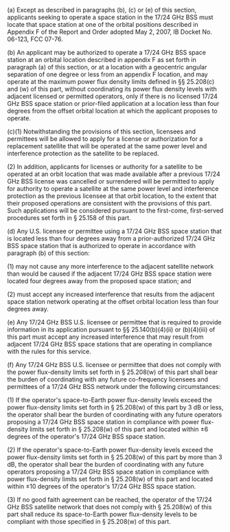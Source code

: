 (a) Except as described in paragraphs (b), (c) or (e) of this section, applicants seeking to operate a space station in the 17/24 GHz BSS must locate that space station at one of the orbital positions described in Appendix F of the Report and Order adopted May 2, 2007, IB Docket No. 06-123, FCC 07-76.

(b) An applicant may be authorized to operate a 17/24 GHz BSS space station at an orbital location described in appendix F as set forth in paragraph (a) of this section, or at a location with a geocentric angular separation of one degree or less from an appendix F location, and may operate at the maximum power flux density limits defined in §§ 25.208(c) and (w) of this part, without coordinating its power flux density levels with adjacent licensed or permitted operators, only if there is no licensed 17/24 GHz BSS space station or prior-filed application at a location less than four degrees from the offset orbital location at which the applicant proposes to operate.

(c)(1) Notwithstanding the provisions of this section, licensees and permittees will be allowed to apply for a license or authorization for a replacement satellite that will be operated at the same power level and interference protection as the satellite to be replaced.

(2) In addition, applicants for licenses or authority for a satellite to be operated at an orbit location that was made available after a previous 17/24 GHz BSS license was cancelled or surrendered will be permitted to apply for authority to operate a satellite at the same power level and interference protection as the previous licensee at that orbit location, to the extent that their proposed operations are consistent with the provisions of this part. Such applications will be considered pursuant to the first-come, first-served procedures set forth in § 25.158 of this part.

(d) Any U.S. licensee or permittee using a 17/24 GHz BSS space station that is located less than four degrees away from a prior-authorized 17/24 GHz BSS space station that is authorized to operate in accordance with paragraph (b) of this section:

(1) may not cause any more interference to the adjacent satellite network than would be caused if the adjacent 17/24 GHz BSS space station were located four degrees away from the proposed space station; and

(2) must accept any increased interference that results from the adjacent space station network operating at the offset orbital location less than four degrees away.

(e) Any 17/24 GHz BSS U.S. licensee or permittee that is required to provide information in its application pursuant to §§ 25.140(b)(4)(ii) or (b)(4)(iii) of this part must accept any increased interference that may result from adjacent 17/24 GHz BSS space stations that are operating in compliance with the rules for this service.

(f) Any 17/24 GHz BSS U.S. licensee or permittee that does not comply with the power flux-density limits set forth in § 25.208(w) of this part shall bear the burden of coordinating with any future co-frequency licensees and permittees of a 17/24 GHz BSS network under the following circumstances:

(1) If the operator's space-to-Earth power flux-density levels exceed the power flux-density limits set forth in § 25.208(w) of this part by 3 dB or less, the operator shall bear the burden of coordinating with any future operators proposing a 17/24 GHz BSS space station in compliance with power flux-density limits set forth in § 25.208(w) of this part and located within ±6 degrees of the operator's 17/24 GHz BSS space station.

(2) If the operator's space-to-Earth power flux-density levels exceed the power flux-density limits set forth in § 25.208(w) of this part by more than 3 dB, the operator shall bear the burden of coordinating with any future operators proposing a 17/24 GHz BSS space station in compliance with power flux-density limits set forth in § 25.208(w) of this part and located within ±10 degrees of the operator's 17/24 GHz BSS space station.

(3) If no good faith agreement can be reached, the operator of the 17/24 GHz BSS satellite network that does not comply with § 25.208(w) of this part shall reduce its space-to-Earth power flux-density levels to be compliant with those specified in § 25.208(w) of this part.

